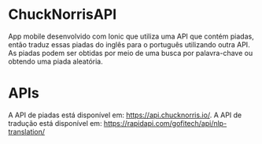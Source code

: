 # ChuckNorrisAPI
App mobile desenvolvido com Ionic que utiliza uma API que contém piadas, então traduz essas piadas do inglês para o português utilizando outra API. As piadas podem ser obtidas por meio de uma busca por palavra-chave ou obtendo uma piada aleatória.

# APIs
A API de piadas está disponível em: https://api.chucknorris.io/.
A API de tradução está disponível em: https://rapidapi.com/gofitech/api/nlp-translation/

